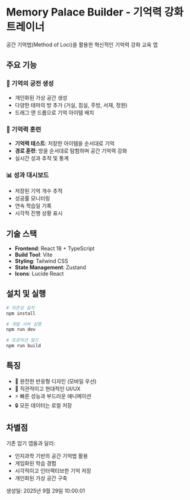 # Memory Palace Builder - 기억력 강화 트레이너

공간 기억법(Method of Loci)을 활용한 혁신적인 기억력 강화 교육 앱

## 주요 기능

### 🏰 기억의 궁전 생성
- 개인화된 가상 공간 생성
- 다양한 테마의 방 추가 (거실, 침실, 주방, 서재, 정원)
- 드래그 앤 드롭으로 기억 아이템 배치

### 🧠 기억력 훈련
- **기억력 테스트**: 저장한 아이템을 순서대로 기억
- **경로 훈련**: 방을 순서대로 탐험하며 공간 기억력 강화
- 실시간 성과 추적 및 통계

### 📊 성과 대시보드
- 저장된 기억 개수 추적
- 성공률 모니터링
- 연속 학습일 기록
- 시각적 진행 상황 표시

## 기술 스택

- **Frontend**: React 18 + TypeScript
- **Build Tool**: Vite
- **Styling**: Tailwind CSS
- **State Management**: Zustand
- **Icons**: Lucide React

## 설치 및 실행

```bash
# 의존성 설치
npm install

# 개발 서버 실행
npm run dev

# 프로덕션 빌드
npm run build
```

## 특징

- 📱 완전한 반응형 디자인 (모바일 우선)
- 🎨 직관적이고 현대적인 UI/UX
- ⚡ 빠른 성능과 부드러운 애니메이션
- 🔒 모든 데이터는 로컬 저장

## 차별점

기존 암기 앱들과 달리:
- 인지과학 기반의 공간 기억법 활용
- 게임화된 학습 경험
- 시각적이고 인터랙티브한 기억 저장
- 개인화된 가상 공간 구축

생성일: 2025년 9월 29일 10:00:01